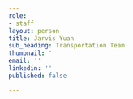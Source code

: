```yaml
---
role:
- staff
layout: person
title: Jarvis Yuan
sub_heading: Transportation Team
thumbnail: ''
email: ''
linkedin: ''
published: false

---
```

